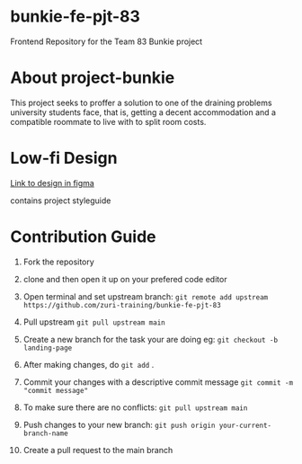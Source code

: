 # bunkie-fe-pjt-83
Frontend Repository for the Team 83 Bunkie project

# About project-bunkie
This project seeks to proffer a solution to one of the draining problems university students face, that is, getting a decent accommodation and a compatible roommate to live with to split room costs.

# Low-fi Design
<a href="https://www.figma.com/file/Sbh1zuCFAzera1yIHYVz6K/Project-Bunkie?node-id=0%3A1"> Link to design in figma <a/>

contains project styleguide

# Contribution Guide

1. Fork the repository

1. clone and then open it up on your prefered code editor

1. Open terminal and set upstream branch: `git remote add upstream https://github.com/zuri-training/bunkie-fe-pjt-83`

1. Pull upstream `git pull upstream main`

1. Create a new branch for the task your are doing eg: `git checkout -b landing-page`

1. After making changes, do `git add` .

1. Commit your changes with a descriptive commit message `git commit -m "commit message"`

1. To make sure there are no conflicts: `git pull upstream main`

1. Push changes to your new branch: `git push origin your-current-branch-name`

1. Create a pull request to the main branch
